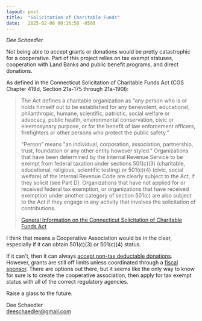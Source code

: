 ```yaml
---
layout: post
title:  "Solicitation of Charitable Funds"
date:   2025-02-06 00:16:50 -0500
---
```

*Dee Schaedler*

Not being able to accept grants or donations would be pretty catastrophic for a cooperative. Part of this project relies on tax exempt statuses, cooperation with Land Banks and public benefit programs, and direct donations.

As defined in the Connecticut Solicitation of Charitable Funds Act (CGS Chapter 419d, Section 21a-175 through 21a-190l):

> The Act defines a charitable organization as "any person who is or holds himself out to be established for any benevolent, educational, philanthropic, humane, scientific, patriotic, social welfare or advocacy, public health, environmental conservation, civic or eleemosynary purpose, or for the benefit of law enforcement officers, firefighters or other persons who protect the public safety.”
>
> "Person” means "an individual, corporation, association, partnership, trust, foundation or any other entity however styled." Organizations that have been determined by the Internal Revenue Service to be exempt from federal taxation under sections 501(c)(3) (charitable, educational, religious, scientific testing) or 501(c)(4) (civic, social welfare) of the Internal Revenue Code are clearly subject to the Act, if they solicit (see Part D). Organizations that have not applied for or received federal tax exemption, or organizations that have received exemption under another category of section 501(c) are also subject to the Act if they engage in any activity that involves the solicitation of contributions.
>
> [General Information on the Connecticut Solicitation of Charitable Funds Act](https://portal.ct.gov/dcp/charities/general-information-on-the-connecticut-solicitation-of-charitable-funds-act?language=en_US)

I think that means a Cooperative Association would be in the clear, especially if it can obtain 501(c)(3) or 501(c)(4) status.

If it can't, then it can always [accept non-tax deductable donations](https://medium.com/start-coop/how-can-you-accept-donations-and-grants-as-a-cooperative-868c661a95f9). However, grants are still off limits unless coordinated through a [fiscal sponsor](https://medium.com/start-coop/how-can-you-accept-donations-and-grants-as-a-cooperative-868c661a95f9). There are options out there, but it seems like the only way to know for sure is to create the cooperative association, then apply for tax exempt status with all of the correct regulatory agencies.

Raise a glass to the future.

Dee Schaedler  
deeschaedler@gmail.com  
